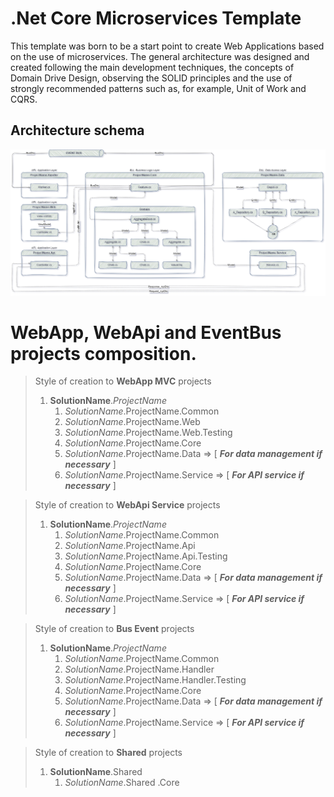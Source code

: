 # .Net Core Microservices Template
This template was born to be a start point to create Web Applications based on the use of microservices. The general architecture was designed and created following the main development techniques, the concepts of Domain Drive Design, observing the SOLID principles and the use of strongly recommended patterns such as, for example, Unit of Work and CQRS.

## Architecture schema

![Project_Architecture](/docs/SolutionArchitecture.png "Project_Architecture")

# WebApp, WebApi and EventBus projects composition.

> Style of creation to **WebApp MVC** projects  
> 1. **SolutionName**.*ProjectName*
>       1. *SolutionName*.ProjectName.Common
>       2. *SolutionName*.ProjectName.Web
>       3. *SolutionName*.ProjectName.Web.Testing
>       4. *SolutionName*.ProjectName.Core
>       5. *SolutionName*.ProjectName.Data => [ ***For data management if necessary*** ]
>       6. *SolutionName*.ProjectName.Service => [ ***For API service if necessary*** ]

> Style of creation to **WebApi Service** projects 
> 1. **SolutionName**.*ProjectName*
>       1. *SolutionName*.ProjectName.Common
>       2. *SolutionName*.ProjectName.Api
>       3. *SolutionName*.ProjectName.Api.Testing
>       6. *SolutionName*.ProjectName.Core
>       7. *SolutionName*.ProjectName.Data => [ ***For data management if necessary*** ]
>       8. *SolutionName*.ProjectName.Service => [ ***For API service if necessary*** ]

> Style of creation to **Bus Event**  projects
> 1. **SolutionName**.*ProjectName*
>       1. *SolutionName*.ProjectName.Common
>       2. *SolutionName*.ProjectName.Handler
>       3. *SolutionName*.ProjectName.Handler.Testing
>       6. *SolutionName*.ProjectName.Core
>       7. *SolutionName*.ProjectName.Data => [ ***For data management if necessary*** ]
>       8. *SolutionName*.ProjectName.Service => [ ***For API service if necessary*** ]

> Style of creation to **Shared**  projects
> 1. **SolutionName**.Shared
>       1. *SolutionName*.Shared .Core
